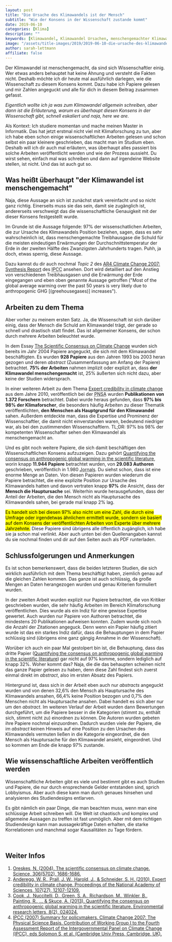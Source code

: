 ```yaml
---
layout: post
title: "Die Ursache des Klimawandels ist der Mensch"
subtitle: "Wie der Konsens in der Wissenschaft zustande kommt"
date: 2019-06-10
categories: [Klima]
description: ""
keywords: [Klimawandel, Klimawandel Ursachen, menschengemachter Klimawandel]
image: "/assets/title-images/2019/2019-06-10-die-ursache-des-klimawandels-ist-der-mensch.jpg"
author: sarah-lettmann
affiliate: false
---
```

Der Klimawandel ist menschengemacht, da sind sich Wissenschaftler einig. Wer etwas anders behauptet hat keine Ahnung und versteht die Fakten nicht. Deshalb möchte ich dir heute mal ausführlich darlegen, wie die Wissenschaft zu diesem Konsens kommt. Dazu habe ich Papiere gelesen und mir Zahlen angeguckt und alle für dich in diesem Beitrag zusammen gefasst.

_Eigentlich wollte ich ja was zum Klimawandel allgemein schreiben, aber dann ist die Erläuterung, warum es überhaupt diesen Konsens in der Wissenschaft gibt, schnell eskaliert und naja, here we are._

Als Kontext: Ich studiere momentan und mache meinen Master in Informatik. Das hat jetzt erstmal nicht viel mit Klimaforschung zu tun, aber ich habe eben schon einige wissenschaftlichen Arbeiten gelesen und schon selbst ein paar kleinere geschrieben, das macht man im Studium eben. Deshalb will ich dir auch mal erläutern, was überhaupt alles passiert bis solche Arbeiten veröffentlicht werden und wie der Prozess aussieht. Du wirst sehen, einfach mal was schreiben und dann auf irgendeine Website stellen, ist nicht. Und das ist auch gut so.

## Was heißt überhaupt "der Klimawandel ist menschengemacht"
Naja, diese Aussage an sich ist zunächst stark vereinfacht und so nicht ganz richtig. Einerseits muss sie das sein, damit sie zugänglich ist, andererseits verschweigt das die wissenschaftliche Genauigkeit mit der dieser Konsens festgestellt wurde.

Im Grunde ist die Aussage folgende: 97% der wissenschatlichen Arbeiten, die zur Ursache des Klimawandels Position beziehen, sagen, dass es sehr wahrscheinlich ist, dass menschengemachte Treibhausgase die Schuld für die meisten eindeutigen Erwärmungen der Durchschnittstemperatur der Erde in der zweiten Hälfte des Zwanzigsten Jahrhunderts tragen. Puhh, ja doch, etwas sperrig, diese Aussage.

Dazu kannst du dir auch nochmal _Topic 2_ des [AR4 Climate Change 2007: Synthesis Report](https://www.ipcc.ch/report/ar4/syr/) des <abbr title="Intergovernmental Panel on Climate Change">IPCC</abbr> ansehen. Dort wird detailliert auf den Anstieg von verschiedenen Treibhausgasen und die Erwärmung der Erde eingegangen und eben oben genannte Aussage getroffen ("Most of the global average warming over the past 50 years is very likely due to anthropogenic GHG [(greehousegases)] increases").

## Arbeiten zu dem Thema
Aber vorher zu meinem ersten Satz. Ja, die Wissenschaft ist sich darüber einig, dass der Mensch die Schuld am Klimawandel trägt, der gerade so schnell und drastisch statt findet. Das ist allgemeiner Konsens, der schon durch mehrere Arbeiten beleuchtet wurde.

In dem Essay [The Scientific Consensus on Climate Change](https://science.sciencemag.org/content/306/5702/1686/tab-pdf) wurden sich bereits im Jahr 2004 Papiere angeguckt, die sich mit dem Klimawandel beschäftigten. Es wurden **928 Papiere** aus den Jahren 1993 bis 2003 heran gezogen und deren _abstract_ (Zusammenfassung am Anfang der Papiere) betrachtet. **75% der Arbeiten** nahmen implizit oder explizit an, dass **der Klimawandel menschengemacht** ist, 25% äußerten sich nicht dazu, aber keine der Studien widersprach.

In einer weiteren Arbeit zu dem Thema [Expert credibility in climate change](https://www.pnas.org/content/107/27/12107) aus dem Jahre 2010, veröffentlich bei der <abbr title="Proceedings of the National Academy of Sciences of the United States of America">PNSA</abbr> wurden **Publikationen von 1.372 Forschern** betrachtet. Dabei wurde heraus gefunden, dass **97% bis 98% der Klimaforscher**, die besonders häufig Arbeiten zu dieser Thematik veröffentlichten, **den Menschen als Hauptgrund für den Klimawandel** sahen. Außerdem entdeckte man, dass die Expertise und Prominenz der Wissenschaftler, die damit nicht einverstanden waren, bedeutend niedriger war, als bei den zustimmenden Wissenschaftlern. TL;DR: 97% bis 98% der kompetenten Wissenschafter sehen den Klimawandel als menschengemacht an.

Und es gibt noch weitere Papiere, die sich damit beschäftigen den Wissenschaftlichen Konsens aufzuzeigen. Dazu gehört [Quantifying the consensus on anthropogenic global warming in the scientific literature](https://iopscience.iop.org/article/10.1088/1748-9326/8/2/024024/meta), worin knapp **11.944 Papiere** betrachtet wurden, von **29.083 Authoren** geschrieben, veröffentlich in 1.980 <abbr title="Fachzeitschriften">Jornals</abbr>. Du siehst schon, dass ist eine enorme Menge an Daten. Von diesen Papieren wurden wiederum die Papiere betrachtet, die eine explizite Position zur Ursache des Klimawandels hatten und davon vertraten knapp **97%** die Ansicht, dass der **Mensch die Hauptursache** sei. Weiterhin wurde herausgefunden, dass der Anteil der Arbeiten, die den Mensch nicht als Hauptursache des Klimawandels sahen, bei gerade mal knapp 2% lag.

<mark>Es handelt sich bei diesen 97% also nicht um eine Zahl, die durch eine Umfrage oder irgendetwas ähnlichem ermittelt wurde, sondern sie basiert auf dem Konsens der veröffentlichten Arbeiten von Experte über mehrere Jahrzehnte.</mark> Diese Papiere sind übrigens alle öffentlich zugänglich, ich habe sie ja schon mal verlinkt. Aber auch unten bei den Quellenangaben kannst du sie nochmal finden und dir auf den Seiten auch als PDF runterladen.

## Schlussfolgerungen und Anmerkungen
Es ist schon bemerkenswert, dass die beiden letzteren Studien, die sich wirklich ausführlich mit dem Thema beschäftigt haben, ziemlich genau auf die gleichen Zahlen kommen. Das ganze ist auch schlüssig, da große Mengen an Daten herangezogen wurden und genau Kriterien formuliert wurden.

In der zweiten Arbeit wurden explizit nur Papiere betrachtet, die von Kritiker geschrieben wurden, die sehr häufig Arbeiten im Bereich Klimaforschung veröffentlichen. Dies wurde als ein Indiz für eine gewisse Expertise gewertet. Auch wurden nur Papiere von Authoren betrachtet, die mindestens 20 Publikationen aufweisen konnten. Zudem wurde sich noch die Anzahl der Zitationen angeguck. Denn wenn ein Papier häufig zitiert wurde ist das ein starkes Indiz dafür, dass die Behauptungen in dem Papier schlüssig sind (übrigens eine ganz gängig Annahme in der Wissenschaft).

Worüber ich auch ein paar Mal gestolpert bin ist, die Behauptung, dass das dritte Papier ([Quantifying the consensus on anthropogenic global warming in the scientific literature](https://iopscience.iop.org/article/10.1088/1748-9326/8/2/024024/meta)) gar nicht auf 97% komme, sondern lediglich auf knapp 32%. Woher kommt das? Naja, die die das behaupten scheinen nicht das ganze Papier gelesen zu haben, denn diese Zahl findest sich zuerst einmal direkt im _abstract_, also im ersten Absatz des Papiers.

Hintergrund ist, dass sich in der Arbeit eben auch nur _abstracts_ angeguckt wurden und von denen 32,6% den Mensch als Hauptursache des Klimawandels ansahen, 66,4% keine Position bezogen und 0,7% den Menschen nicht als Hauptursache ansahen. Dabei handelt es sich aber nur um den _abstract_. Im weiteren Verlauf der Arbeit wurden dann Bewertungen durchgeführt, um die Papiere besser in die Kategorien (stimmt zu, enthält sich, stimmt nicht zu) einordnen zu können. Die Autoren wurden gebeten ihre Papiere nochmal einzuordnen. Dadurch wurden viele der Papiere, die im _abstract_ keinen Hinweis auf eine Position zu den Ursachen des Klimawandels vermuten ließen in die Kategorie eingeordnet, die den Mensch als Hauptursache für den Klimawandel ansieht, eingeordnet. Und so kommen am Ende die knapp 97% zustande.

## Wie wissenschaftliche Arbeiten veröffentlich werden
Wissenschaftliche Arbeiten gibt es viele und bestimmt gibt es auch Studien und Papiere, die nur durch ensprechende Gelder entstanden sind, sprich Lobbyismus. Aber auch diese kann man durch genaues hinsehen und analysieren des Studiendesigns entlarven.

Es gibt nämlich ein paar Dinge, die man beachten muss, wenn man eine schlüssige Arbeit schreiben will. Die Welt ist chaotisch und komplex und allgemeine Aussagen zu treffen ist fast unmöglich. Aber mit dem richtigen Studiendesign kann man aussagekräftige Daten erhalten, die starke Korrelationen und manchmal sogar Kausalitäten zu Tage fördern.


&nbsp;

## Weiter Infos
1. [Oreskes, N. (2004). The scientific consensus on climate change. Science, 306(5702), 1686-1686.](https://science.sciencemag.org/content/306/5702/1686/tab-pdf)
2. [Anderegg, W. R., Prall, J. W., Harold, J., & Schneider, S. H. (2010). Expert credibility in climate change. Proceedings of the National Academy of Sciences, 107(27), 12107-12109.](https://www.pnas.org/content/107/27/12107)
3. [Cook, J., Nuccitelli, D., Green, S. A., Richardson, M., Winkler, B., Painting, R., ... & Skuce, A. (2013). Quantifying the consensus on anthropogenic global warming in the scientific literature. Environmental research letters, 8(2), 024024.](https://iopscience.iop.org/article/10.1088/1748-9326/8/2/024024/meta)
4. [IPCC (2007) Summary for policymakers. Climate Change 2007: The Physical Science Basis. Contribution of Working Group I to the Fourth Assessment Report of the Intergovernmental Panel on Climate Change (IPCC), eds Solomon S, et al. (Cambridge Univ Press, Cambridge, UK).](https://www.ipcc.ch/report/ar4/syr/)
